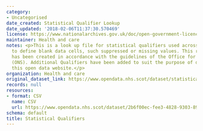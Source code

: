 ```yaml
---
category:
- Uncategorised
date_created: Statistical Qualifier Lookup
date_updated: '2018-02-06T11:37:30.570469'
license: https://www.nationalarchives.gov.uk/doc/open-government-licence/version/3/
maintainer: Health and care
notes: <p>This is a look up file for statistical qualifiers used across all datasets
  to define blank data cells, such suppressed or missing values. This reference file
  has been created in accordance with the guidelines of the Office for National Statistics
  (ONS). Additional Qualifiers have been added to suit the purpose of data across
  this open data website.</p>
organization: Health and care
original_dataset_link: https://www.opendata.nhs.scot/dataset/statistical-qualifiers
records: null
resources:
- format: CSV
  name: CSV
  url: https://www.opendata.nhs.scot/dataset/2b6f00ec-fee3-4828-9303-89f31b436d2a/resource/b80f9af0-b115-4245-b591-fb22775226c4/download/statisticalqualifiers24052019.csv
schema: default
title: Statistical Qualifiers
---
```

